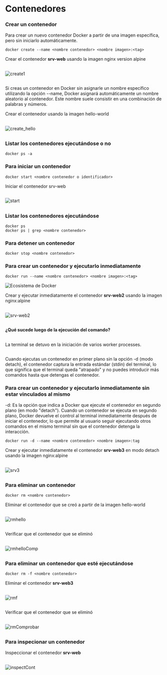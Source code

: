 # Contenedores

### Crear un contenedor
Para crear un nuevo contenedor Docker a partir de una imagen específica, pero sin iniciarlo automáticamente. 

```
docker create --name <nombre contenedor> <nombre imagen>:<tag>
```
Crear el contenedor  **srv-web** usando la imagen nginx version alpine
##
![create1](img/create.png)
##

Si creas un contenedor en Docker sin asignarle un nombre específico utilizando la opción --name, Docker asignará automáticamente un nombre aleatorio al contenedor. Este nombre suele consistir en una combinación de palabras y números.  

Crear el contenedor usando la imagen hello-world
##
![create_hello](img/createh.png)
##

### Listar los contenedores ejecutándose o no

```
docker ps -a
```

### Para iniciar un contenedor

```
docker start <nombre contenedor o identificador>
```
Iniciar el contenedor srv-web 
##
![start](img/start.png)
##

### Listar los contenedores ejecutándose
```
docker ps 
docker ps | grep <nombre contenedor>
```

### Para detener un contenedor

```
docker stop <nombre contenedor>
```

### Para crear un contenedor y ejecutarlo inmediatamente

```
docker run --name <nombre contenedor> <nombre imagen>:<tag>
```
![Ecosistema de Docker](img/dockerRun.PNG)

Crear y ejecutar inmediatamente el contenedor **srv-web2** usando la imagen nginx:alpine
##
![srv-web2](img/inmediatamente.png)
##

**¿Qué sucede luego de la ejecución del comando?**
##
La terminal se detuvo en la iniciación de varios worker processes.
##

Cuando ejecutas un contenedor en primer plano sin la opción -d (modo detach), el contenedor captura la entrada estándar (stdin) del terminal, lo que significa que el terminal queda "atrapado" y no puedes introducir más comandos hasta que detengas el contenedor.

### Para crear un contenedor y ejecutarlo inmediatamente sin estar vinculados al mismo
-d: Es la opción que indica a Docker que ejecute el contenedor en segundo plano (en modo "detach").
Cuando un contenedor se ejecuta en segundo plano, Docker devuelve el control al terminal inmediatamente después de iniciar el contenedor, lo que permite al usuario seguir ejecutando otros comandos en el mismo terminal sin que el contenedor detenga la interacción.

```
docker run -d --name <nombre contenedor> <nombre imagen>:tag
```
Crear y ejecutar inmediatamente el contenedor **srv-web3** en modo detach usando la imagen nginx:alpine
##
![srv3](img/srvweb3.png)
##

### Para eliminar un contenedor

```
docker rm <nombre contenedor>
```
Eliminar el contenedor que se creó a partir de la imagen hello-world 
##
![rmhello](img/rm.png)
##

Verificar que el contenedor que se eliminó
##
![rmhelloComp](img/rm.png)
##

### Para eliminar un contenedor que esté ejecutándose

```
docker rm -f <nombre contenedor>
```
Eliminar el contenedor **srv-web3** 
##
![rmf](img/rmf.png)
##

Verificar que el contenedor que se eliminó
##
![rmComprobar](img/rmf_comprobar.png)
##

### Para inspecionar un contenedor 

Inspeccionar el contenedor **srv-web** 
##
![inspectCont](img/inspectContenedor.png)
##

